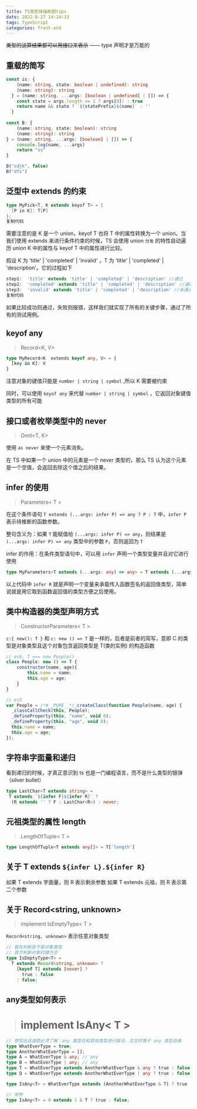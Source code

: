 ```yaml
---
title: TS类型体操刷题tips
date: 2022-8-27 14:14:33
tags: TypeScript
categories: front-end
---
```


~~类型的运算结果都可以用接口来表示~~ —— type 声明才是万能的

## 重载的简写

```ts
const is: {
    (name: string, state: boolean | undefined): string
    (name: string): string
  } = (name: string, ...args: [boolean | undefined] | []) => {
    const state = args.length >= 1 ? args[0]! : true
    return name && state ? `${statePrefix}${name}` : ''
  }
  
const B: {
    (name: string, state: boolean): string
    (name: string): string
} = (name: string, ...args: [boolean] | []) => {
    console.log(name, ...args)
    return "ss"
}

B("cdjk", false)
B("dfs")
```

## 泛型中 extends 的约束
```scala
type MyPick<T, K extends keyof T> = {
  [P in K]: T[P] 
};
复制代码
```

需要注意的是 K 是一个 union，keyof T 也将 T 中的属性转换为一个 union。当我们使用 extends 来进行条件约束的时候，TS 会使用 union ` 分发 ` 的特性自动遍历 union K 中的属性与 keyof T 中的属性进行比较。

假设 K 为 'title' | 'completed' | 'invalid' ，T 为 'title' | 'completed' | 'description'。它的过程如下

```javascript
step1:  'title' extends 'title' | 'completed' | 'description' //通过
step2:  'completed' extends 'title' | 'completed' | 'description' //通过
step3:  'invalid' extends 'title' | 'completed' | 'description' //未通过，报错
复制代码
```

如果比较成功则通过，失败则报错，这样我们就实现了所有的关键步骤，通过了所有的测试用例。

## keyof any
> Record<K, V>

```ts
type MyRecord<K  extends keyof any, V> = {
  [key in K]: V
}
```
注意对象的键值只能是 `number | string | symbol` ,所以 K 需要被约束

同时，可以使用 `keyof any` 来代替 `number | string | symbol` ，它返回对象键值类型的所有可能

## 接口或者枚举类型中的 never
> Omit<T, K>

使用 `as never` 来使一个元素消失。

在 TS 中如果一个 union 中的元素是一个 never 类型的，那么 TS 认为这个元素是一个空值，会返回去除这个值之后的结果。

## infer 的使用
> Parameters< T >

在这个条件语句 `T extends (...args: infer P) => any ? P : T` 中，`infer P` 表示待推断的函数参数。

整句含义为：如果 `T` 能赋值给 `(...args: infer P) => any`，则结果是 `(...args: infer P) => any` 类型中的参数 `P`，否则返回为 `T`

infer 的作用：在条件类型语句中，可以用 `infer` 声明一个类型变量并且对它进行使用

```typescript
type MyParameters<T extends (...args: any) => any> = T extends (...args: infer P) => any ? P : never;
```

以上代码中 `infer R` 就是声明一个变量来承载传入函数签名的返回值类型，简单说就是用它取到函数返回值的类型方便之后使用。

## 类中构造器的类型声明方式
> ConstructorParameters< T >

`c:{ new(): T }` 和 `c: new () => T` 是一样的，后者是前者的简写，意即 C 的类型是对象类型且这个对象包含返回类型是 T(类的实例) 的构造函数

```js
// es6, T === new People()
class People: new () => T {
    constructor(name, age){
        this.name = name;
        this.age = age;
    }
}

// es5
var People = /*#__PURE__*/_createClass(function People(name, age) {
  _classCallCheck(this, People);
  _defineProperty(this, "name", void 0);
  _defineProperty(this, "age", void 0);
  this.name = name;
  this.age = age;
});
```

## 字符串字面量和递归
看到递归的时候，才真正意识到 ts 也是一门编程语言，而不是什么类型的银弹（silver bullet）
```ts
type LastChar<T extends string> =
 T extends `${infer F}${infer R}` ?
  (R extends '' ? F : LastChar<R>) : never;
```

## 元祖类型的属性 length
> LengthOfTuple< T >

```typescript
type LengthOfTuple<T extends any[]> = T['length']
```

## 关于 T extends `${infer L}.${infer R}`
如果 T extends 字面量，则 R 表示剩余参数
如果 T extends 元祖，则 R 表示第二个参数

## 关于 Record<string, unknown>
> implement IsEmptyType< T >

`Record<string, unknown>` 表示任意对象类型
```ts
// 首先判断是不是对象类型
// 其次判断对象的键为空
type IsEmptyType<T> =
  T extends Record<string, unknown> ?
    [keyof T] extends [never] ?
      true : false
    : false;
```

## any类型如何表示
> # implement IsAny< T >

```ts
// 想写出这道题必须了解：any 类型在和其他类型进行联合、交叉时等于 any 类型自身
type WhatEverType = true;
type AnotherWhatEverType = [];
type A = WhatEverType & any; // any
type B = WhatEverType | any; // any
type T = WhatEverType extends AnotherWhatEverType & any ? true : false; // true
type Q = WhatEverType extends AnotherWhatEverType | any ? true : false; // true

type IsAny<T> = WhatEverType extends (AnotherWhatEverType & T) ? true : false;

// 举例
type IsAny<T> = 0 extends 1 & T ? true : false;
```

